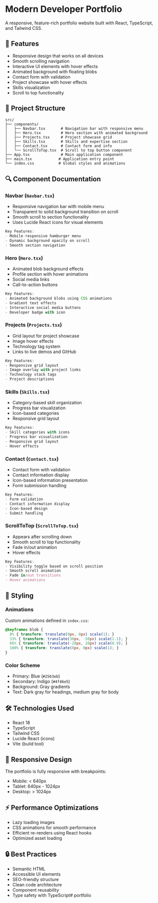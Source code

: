 # Modern Developer Portfolio

A responsive, feature-rich portfolio website built with React, TypeScript, and Tailwind CSS.

## 🚀 Features

- Responsive design that works on all devices
- Smooth scrolling navigation
- Interactive UI elements with hover effects
- Animated background with floating blobs
- Contact form with validation
- Project showcase with hover effects
- Skills visualization
- Scroll to top functionality

## 📁 Project Structure

```
src/
├── components/
│   ├── Navbar.tsx       # Navigation bar with responsive menu
│   ├── Hero.tsx         # Hero section with animated background
│   ├── Projects.tsx     # Project showcase grid
│   ├── Skills.tsx       # Skills and expertise section
│   ├── Contact.tsx      # Contact form and info
│   └── ScrollToTop.tsx  # Scroll to top button component
├── App.tsx              # Main application component
├── main.tsx            # Application entry point
└── index.css           # Global styles and animations
```

## 🔍 Component Documentation

### Navbar (`Navbar.tsx`)
- Responsive navigation bar with mobile menu
- Transparent to solid background transition on scroll
- Smooth scroll to section functionality
- Uses Lucide React icons for visual elements

```typescript
Key Features:
- Mobile-responsive hamburger menu
- Dynamic background opacity on scroll
- Smooth section navigation
```

### Hero (`Hero.tsx`)
- Animated blob background effects
- Profile section with hover animations
- Social media links
- Call-to-action buttons

```typescript
Key Features:
- Animated background blobs using CSS animations
- Gradient text effects
- Interactive social media buttons
- Developer badge with icon
```

### Projects (`Projects.tsx`)
- Grid layout for project showcase
- Image hover effects
- Technology tag system
- Links to live demos and GitHub

```typescript
Key Features:
- Responsive grid layout
- Image overlay with project links
- Technology stack tags
- Project descriptions
```

### Skills (`Skills.tsx`)
- Category-based skill organization
- Progress bar visualization
- Icon-based categories
- Responsive grid layout

```typescript
Key Features:
- Skill categories with icons
- Progress bar visualization
- Responsive grid layout
- Hover effects
```

### Contact (`Contact.tsx`)
- Contact form with validation
- Contact information display
- Icon-based information presentation
- Form submission handling

```typescript
Key Features:
- Form validation
- Contact information display
- Icon-based design
- Submit handling
```

### ScrollToTop (`ScrollToTop.tsx`)
- Appears after scrolling down
- Smooth scroll to top functionality
- Fade in/out animation
- Hover effects

```typescript
Key Features:
- Visibility toggle based on scroll position
- Smooth scroll animation
- Fade in/out transitions
- Hover animations
```

## 🎨 Styling

### Animations
Custom animations defined in `index.css`:
```css
@keyframes blob {
  0% { transform: translate(0px, 0px) scale(1); }
  33% { transform: translate(30px, -50px) scale(1.1); }
  66% { transform: translate(-20px, 20px) scale(0.9); }
  100% { transform: translate(0px, 0px) scale(1); }
}
```

### Color Scheme
- Primary: Blue (`#2563eb`)
- Secondary: Indigo (`#4f46e5`)
- Background: Gray gradients
- Text: Dark gray for headings, medium gray for body

## 🛠️ Technologies Used

- React 18
- TypeScript
- Tailwind CSS
- Lucide React (icons)
- Vite (build tool)

## 📱 Responsive Design

The portfolio is fully responsive with breakpoints:
- Mobile: < 640px
- Tablet: 640px - 1024px
- Desktop: > 1024px

## ⚡ Performance Optimizations

- Lazy loading images
- CSS animations for smooth performance
- Efficient re-renders using React hooks
- Optimized asset loading

## 🔒 Best Practices

- Semantic HTML
- Accessible UI elements
- SEO-friendly structure
- Clean code architecture
- Component reusability
- Type safety with TypeScript#   p o r t f o l i o  
 